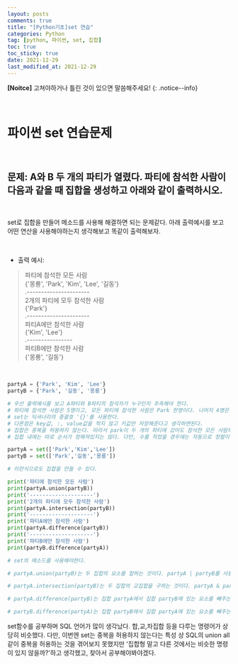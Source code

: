 ```yaml
---
layout: posts
comments: true
title: "[Python기초]set 연습"
categories: Python
tag: [python, 파이썬, set, 집합]
toc: true
toc_sticky: true
date: 2021-12-29
last_modified_at: 2021-12-29
---
```


**[Noitce]** 고쳐야하거나 틀린 것이 있으면 말씀해주세요!
{: .notice--info}

<br>

# 파이썬 set 연습문제




<br>

## 문제: **A와 B 두 개의 파티가 열렸다. 파티에 참석한 사람이 다음과 같을 때 집합을 생성하고 아래와 같이 출력하시오.**



<br>

set로 집합을 만들어 메소드를 사용해 해결하면 되는 문제같다. 아래 출력예시를 보고 어떤 연산을 사용해야하는지 생각해보고 똑같이 출력해보자.

<br>

- 출력 예시:
> 파티에 참석한 모든 사람  
> {'몽룡', 'Park', 'Kim', 'Lee', '길동'}  
> .----------------------  
> 2개의 파티에 모두 참석한 사람  
> {'Park'}  
> .----------------------  
> 파티A에만 참석한 사람  
> {'Kim', 'Lee'}  
> .----------------  
> 파티B에만 참석한 사람  
> {'몽룡', '길동'}    



<br>


```python
partyA = {'Park', 'Kim', 'Lee'}
partyB = {'Park', '길동', '몽룡'}

# 우선 출력예시를 보고 A파티와 B파티의 참석자가 누구인지 추측해야 한다.
# 파티에 참석한 사람은 5명이고, 모든 파티에 참석한 사람은 Park 한명이다. 나머지 4명은 하나의 파티에만 참가했기 때문에 이렇게 집합을 구성했다.
# set는 딕셔너리의 중괄호 '{}'를 사용한다.
# 다른점은 key값, :, value값을 적지 않고 키값만 저장해준다고 생각하면된다.
# 집합은 중복을 허용하지 않는다. 따라서 park이 두 개의 파티에 갔어도 참석한 모든 사람의 명단에 park의 이름이 한번만 들어간다.
# 집합 내에는 따로 순서가 정해져있지는 않다. 다만, 수를 적었을 경우에는 자동으로 정렬이 된다.
```

```python
partyA = set(['Park','Kim','Lee'])
partyB = set(['Park','길동','몽룡'])

# 이런식으로도 집합을 만들 수 있다.
```

```python
print('파티에 참석한 모든 사람')
print(partyA.union(partyB))
print('--------------------')
print('2개의 파티에 모두 참석한 사람')
print(partyA.intersection(partyB))
print('--------------------')
print('파티A에만 참석한 사람')
print(partyA.difference(partyB))
print('--------------------')
print('파티B에만 참석한 사람')
print(partyB.difference(partyA))

# set의 메소드를 사용해야한다.

# partyA.union(partyB)는 두 집합의 요소를 합하는 것이다. partyA | partyB를 사용해도 결과는 같다. 우리가 아는 or라고 볼 수 있다. 집합은 중복을 허용치 않기 때문에 모든 참석자에 5명의 이름이 나올 것이다. 

# partyA.intersection(partyB)는 두 집합의 교집합을 구하는 것이다. partyA & partyB를 사용해도 결과는 같다. 우리가 아는 and라고 볼 수 있다. 두 집합 모두에 이름이 있는 'Park'만 출력될 것이다.

# partyA.difference(partyB)는 집합 partyA에서 집합 partyB에 있는 요소를 빼주는 차집합이다. partyA - partyB를 사용해도 결과는 같다.

# partyB.difference(partyA)는 집합 partyB에서 집합 partyA에 있는 요소를 빼주는 차집합이다. partyB - partyA를 사용해도 결과는 같다.
```

set함수를 공부하며 SQL 언어가 많이 생각났다. 합,교,차집합 등을 다루는 명령어가 상당히 비슷했다. 다만, 이번엔 set는 중복을 허용하지 않는다는 특성 상 SQL의 union all 같이 중복을 허용하는 것을 겪어보지 못했지만 '집합형 말고 다른 것에서는 비슷한 명령이 있지 않을까?'하고 생각했고, 찾아서 공부해야봐야겠다.